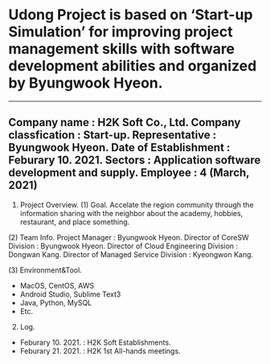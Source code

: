 # Udong Project is based on ‘Start-up Simulation’ for improving project management skills with software development abilities and organized by Byungwook Hyeon.

---------------------------------------------------------------------------------------------------
Company name : H2K Soft Co., Ltd.
Company classfication : Start-up.
Representative : Byungwook Hyeon.
Date of Establishment : Feburary 10. 2021.
Sectors : Application software development and supply.
Employee : 4 (March, 2021)
---------------------------------------------------------------------------------------------------

1. Project Overview.
(1) Goal.
Accelate the region community through the information sharing with the neighbor about the academy, hobbies, restaurant, and place something.

(2) Team Info.
Project Manager : Byungwook Hyeon.
Director of CoreSW Division : Byungwook Hyeon.
Director of Cloud Engineering Division : Dongwan Kang.
Director of Managed Service Division : Kyeongwon Kang.

(3) Environment&Tool.
- MacOS, CentOS, AWS
- Android Studio, Sublime Text3
- Java, Python, MySQL
- Etc.

2. Log.
- Feburary 10. 2021. : H2K Soft Establishments.
- Feburary 21. 2021. : H2K 1st All-hands meetings.
